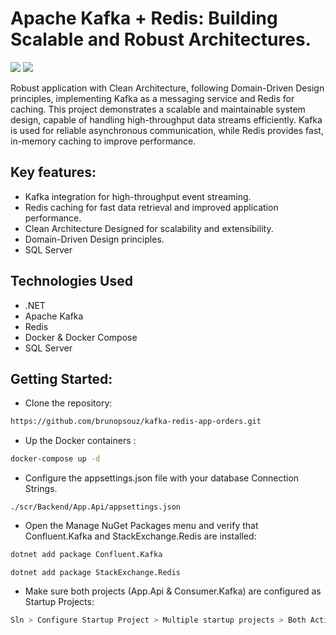 # Apache Kafka + Redis: Building Scalable and Robust Architectures.
[![](https://img.shields.io/badge/-Apache%20Kafka-333333?style=flat&logo=visual-studio-code&logoColor=007ACC)](https://docs.confluent.io/kafka-clients/dotnet/current/overview.html)
[![](https://img.shields.io/badge/-Redis-333333?style=flat&logo=visual-studio-code&logoColor=007ACC)](https://redis.io/docs/latest/develop/clients/dotnet/)

Robust application with Clean Architecture, following Domain-Driven Design principles, implementing Kafka as a messaging service and Redis for caching. This project demonstrates a scalable and maintainable system design, capable of handling high-throughput data streams efficiently. Kafka is used for reliable asynchronous communication, while Redis provides fast, in-memory caching to improve performance.

## Key features:
- Kafka integration for high-throughput event streaming.
- Redis caching for fast data retrieval and improved application performance.
- Clean Architecture Designed for scalability and extensibility.
- Domain-Driven Design principles.
- SQL Server

## Technologies Used
- .NET
- Apache Kafka
- Redis
- Docker & Docker Compose
- SQL Server

## Getting Started:
- Clone the repository:
```bash
https://github.com/brunopsouz/kafka-redis-app-orders.git
```
- Up the Docker containers :
```bash
docker-compose up -d
```
- Configure the appsettings.json file with your database Connection Strings.
```
./scr/Backend/App.Api/appsettings.json
```
- Open the Manage NuGet Packages menu and verify that Confluent.Kafka and StackExchange.Redis are installed:
```bash
dotnet add package Confluent.Kafka
```
```
dotnet add package StackExchange.Redis
```
- Make sure both projects (App.Api & Consumer.Kafka) are configured as Startup Projects:
```bash
Sln > Configure Startup Project > Multiple startup projects > Both Action: Start
```
